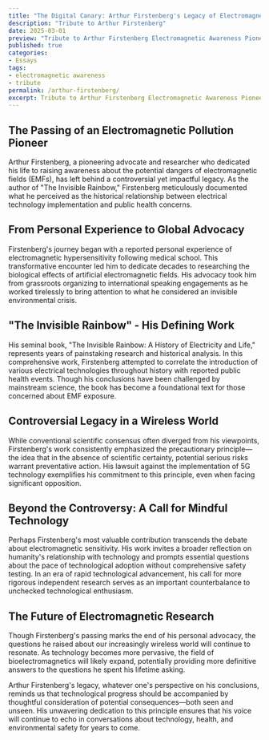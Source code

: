 ```yaml
---
title: "The Digital Canary: Arthur Firstenberg's Legacy of Electromagnetic Awareness"
description: "Tribute to Arthur Firstenberg"
date: 2025-03-01
preview: "Tribute to Arthur Firstenberg Electromagnetic Awareness Pioneer"
published: true
categories:
- Essays
tags:
- electromagnetic awareness
- tribute
permalink: /arthur-firstenberg/
excerpt: Tribute to Arthur Firstenberg Electromagnetic Awareness Pioneer
---
```

## The Passing of an Electromagnetic Pollution Pioneer

Arthur Firstenberg, a pioneering advocate and researcher who dedicated his life to raising awareness about the potential dangers of electromagnetic fields (EMFs), has left behind a controversial yet impactful legacy. As the author of "The Invisible Rainbow," Firstenberg meticulously documented what he perceived as the historical relationship between electrical technology implementation and public health concerns.

## From Personal Experience to Global Advocacy

Firstenberg's journey began with a reported personal experience of electromagnetic hypersensitivity following medical school. This transformative encounter led him to dedicate decades to researching the biological effects of artificial electromagnetic fields. His advocacy took him from grassroots organizing to international speaking engagements as he worked tirelessly to bring attention to what he considered an invisible environmental crisis.

## "The Invisible Rainbow" - His Defining Work

His seminal book, "The Invisible Rainbow: A History of Electricity and Life," represents years of painstaking research and historical analysis. In this comprehensive work, Firstenberg attempted to correlate the introduction of various electrical technologies throughout history with reported public health events. Though his conclusions have been challenged by mainstream science, the book has become a foundational text for those concerned about EMF exposure.

## Controversial Legacy in a Wireless World

While conventional scientific consensus often diverged from his viewpoints, Firstenberg's work consistently emphasized the precautionary principle—the idea that in the absence of scientific certainty, potential serious risks warrant preventative action. His lawsuit against the implementation of 5G technology exemplifies his commitment to this principle, even when facing significant opposition.

## Beyond the Controversy: A Call for Mindful Technology

Perhaps Firstenberg's most valuable contribution transcends the debate about electromagnetic sensitivity. His work invites a broader reflection on humanity's relationship with technology and prompts essential questions about the pace of technological adoption without comprehensive safety testing. In an era of rapid technological advancement, his call for more rigorous independent research serves as an important counterbalance to unchecked technological enthusiasm.

## The Future of Electromagnetic Research

Though Firstenberg's passing marks the end of his personal advocacy, the questions he raised about our increasingly wireless world will continue to resonate. As technology becomes more pervasive, the field of bioelectromagnetics will likely expand, potentially providing more definitive answers to the questions he spent his lifetime asking.

Arthur Firstenberg's legacy, whatever one's perspective on his conclusions, reminds us that technological progress should be accompanied by thoughtful consideration of potential consequences—both seen and unseen. His unwavering dedication to this principle ensures that his voice will continue to echo in conversations about technology, health, and environmental safety for years to come.